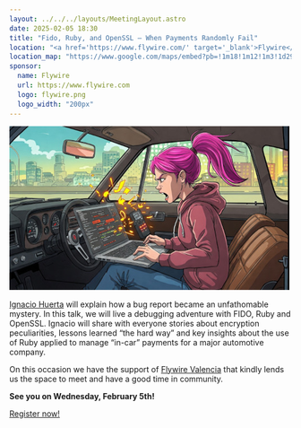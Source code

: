 ```yaml
---
layout: ../../../layouts/MeetingLayout.astro
date: 2025-02-05 18:30
title: "Fido, Ruby, and OpenSSL – When Payments Randomly Fail"
location: "<a href='https://www.flywire.com/' target='_blank'>Flywire</a> Valencia C/ Grabador Esteve 14 (bajo), 46004 Valencia"
location_map: "https://www.google.com/maps/embed?pb=!1m18!1m12!1m3!1d2947.5978561179118!2d-0.3702984243492851!3d39.470707112674035!2m3!1f0!2f0!3f0!3m2!1i1024!2i768!4f13.1!3m3!1m2!1s0xd6048b0d84869f5%3A0x83d3ec01c276eea8!2sFlywire!5e1!3m2!1sen!2ses!4v1737658178597!5m2!1sen!2ses"
sponsor:
  name: Flywire
  url: https://www.flywire.com
  logo: flywire.png
  logo_width: "200px"
---
```


![Debugging in-car payments](../../../images/fido-openssl-ruby_small.jpg)

[Ignacio Huerta](https://www.meetup.com/members/200397592/group/7807852/) will explain how a bug report became an unfathomable mystery. In this talk, we will live a debugging adventure with FIDO, Ruby and OpenSSL. Ignacio will share with everyone stories about encryption peculiarities, lessons learned “the hard way” and key insights about the use of Ruby applied to manage “in-car” payments for a major automotive company.


On this occasion we have the support of [Flywire Valencia](https://www.flywire.com) that kindly lends us the space to meet and have a good time in community.

**See you on Wednesday, February 5th!**

<div class="has-text-centered">
  <a href="https://www.meetup.com/vlctechhub/events/305775996/" target="_blank" class="button has-background-red">Register now!</a>
</div>
